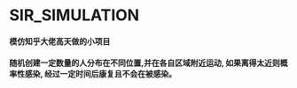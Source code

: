 # SIR_SIMULATION
#### 模仿知乎大佬高天做的小项目
#### 随机创建一定数量的人分布在不同位置,并在各自区域附近运动, 如果离得太近则概率性感染, 经过一定时间后康复且不会在被感染。
